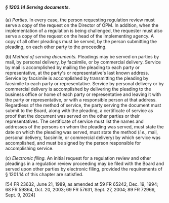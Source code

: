 ##### § 1203.14 Serving documents. #####

(a) *Parties.* In every case, the person requesting regulation review must serve a copy of the request on the Director of OPM. In addition, when the implementation of a regulation is being challenged, the requester must also serve a copy of the request on the head of the implementing agency. A copy of all other pleadings must be served, by the person submitting the pleading, on each other party to the proceeding.

(b) *Method of serving documents.* Pleadings may be served on parties by mail, by personal delivery, by facsimile, or by commercial delivery. Service by mail is accomplished by mailing the pleading to each party or representative, at the party's or representative's last known address. Service by facsimile is accomplished by transmitting the pleading by facsimile to each party or representative. Service by personal delivery or by commercial delivery is accomplished by delivering the pleading to the business office or home of each party or representative and leaving it with the party or representative, or with a responsible person at that address. Regardless of the method of service, the party serving the document must submit to the Board, along with the pleading, a certificate of service as proof that the document was served on the other parties or their representatives. The certificate of service must list the names and addresses of the persons on whom the pleading was served, must state the date on which the pleading was served, must state the method (*i.e.,* mail, personal delivery, facsimile, or commercial delivery) by which service was accomplished, and must be signed by the person responsible for accomplishing service.

(c) *Electronic filing.* An initial request for a regulation review and other pleadings in a regulation review proceeding may be filed with the Board and served upon other parties by electronic filing, provided the requirements of § 1201.14 of this chapter are satisfied.

[54 FR 23632, June 21, 1989, as amended at 59 FR 65242, Dec. 19, 1994; 68 FR 59864, Oct. 20, 2003; 69 FR 57631, Sept. 27, 2004; 89 FR 72966, Sept. 9, 2024]